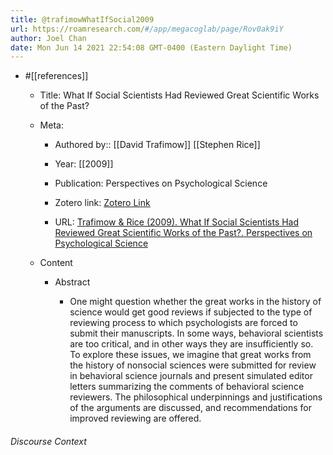 ```yaml
---
title: @trafimowWhatIfSocial2009
url: https://roamresearch.com/#/app/megacoglab/page/Rov0ak9iY
author: Joel Chan
date: Mon Jun 14 2021 22:54:08 GMT-0400 (Eastern Daylight Time)
---
```


- #[[references]]

    - Title: What If Social Scientists Had Reviewed Great Scientific Works of the Past?

    - Meta:

        - Authored by:: [[David Trafimow]] [[Stephen Rice]]

        - Year: [[2009]]

        - Publication: Perspectives on Psychological Science

        - Zotero link: [Zotero Link](zotero://select/items/7_QB2NQ26A)

        - URL: [Trafimow & Rice (2009). What If Social Scientists Had Reviewed Great Scientific Works of the Past?. Perspectives on Psychological Science](https://doi.org/10.1111/j.1745-6924.2009.01107.x)

    - Content

        - Abstract

            - One might question whether the great works in the history of science would get good reviews if subjected to the type of reviewing process to which psychologists are forced to submit their manuscripts. In some ways, behavioral scientists are too critical, and in other ways they are insufficiently so. To explore these issues, we imagine that great works from the history of nonsocial sciences were submitted for review in behavioral science journals and present simulated editor letters summarizing the comments of behavioral science reviewers. The philosophical underpinnings and justifications of the arguments are discussed, and recommendations for improved reviewing are offered.

###### Discourse Context


